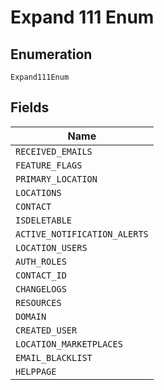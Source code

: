 
# Expand 111 Enum

## Enumeration

`Expand111Enum`

## Fields

| Name |
|  --- |
| `RECEIVED_EMAILS` |
| `FEATURE_FLAGS` |
| `PRIMARY_LOCATION` |
| `LOCATIONS` |
| `CONTACT` |
| `ISDELETABLE` |
| `ACTIVE_NOTIFICATION_ALERTS` |
| `LOCATION_USERS` |
| `AUTH_ROLES` |
| `CONTACT_ID` |
| `CHANGELOGS` |
| `RESOURCES` |
| `DOMAIN` |
| `CREATED_USER` |
| `LOCATION_MARKETPLACES` |
| `EMAIL_BLACKLIST` |
| `HELPPAGE` |

